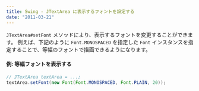 ```yaml
---
title: Swing - JTextArea に表示するフォントを設定する
date: "2011-03-21"
---
```


`JTextArea#setFont` メソッドにより、表示するフォントを変更することができます。
例えば、下記のように `Font.MONOSPACED` を指定した `Font` インスタンスを指定することで、等幅のフォントで描画できるようになります。

#### 例: 等幅フォントを表示する

~~~ java
// JTextArea textArea = ...;
textArea.setFont(new Font(Font.MONOSPACED, Font.PLAIN, 20));
~~~

